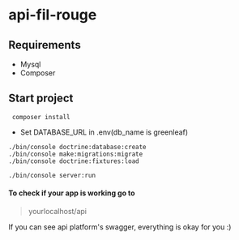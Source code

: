 # api-fil-rouge

## Requirements
* Mysql
* Composer

## Start project
```
 composer install
```
* Set DATABASE_URL in .env(db_name is greenleaf)
```
./bin/console doctrine:database:create
./bin/console make:migrations:migrate
./bin/console doctrine:fixtures:load

./bin/console server:run
```
#### To check if your app is working go to
> yourlocalhost/api

If you can see api platform's swagger, everything is okay for you :)